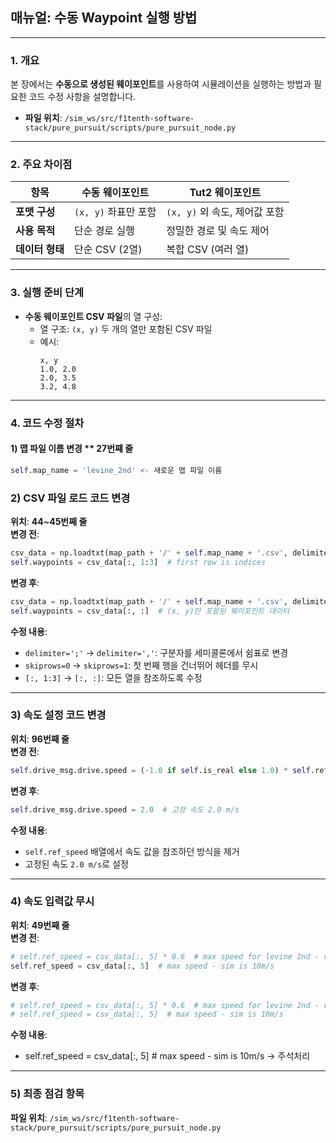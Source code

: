 
## **매뉴얼: 수동 Waypoint 실행 방법**

---

### **1. 개요**  
본 장에서는 **수동으로 생성된 웨이포인트**를 사용하여 시뮬레이션을 실행하는 방법과 필요한 코드 수정 사항을 설명합니다.  
- **파일 위치**: `/sim_ws/src/f1tenth-software-stack/pure_pursuit/scripts/pure_pursuit_node.py`  

---

### **2. 주요 차이점**
| **항목**           | **수동 웨이포인트** | **Tut2 웨이포인트** |
|-------------------|-------------------|-------------------|
| **포맷 구성**       | `(x, y)` 좌표만 포함 | `(x, y)` 외 속도, 제어값 포함 |
| **사용 목적**       | 단순 경로 실행       | 정밀한 경로 및 속도 제어 |
| **데이터 형태**     | 단순 CSV (2열)       | 복합 CSV (여러 열) |

---

### **3. 실행 준비 단계**  
- **수동 웨이포인트 CSV 파일**의 열 구성:
  - 열 구조: `(x, y)` 두 개의 열만 포함된 CSV 파일
  - 예시:
    ```
    x, y
    1.0, 2.0
    2.0, 3.5
    3.2, 4.8
    ```

---

### **4. 코드 수정 절차**

#### **1) 맵 파일 이름 변경  ** 27번쨰 줄**
``` python
self.map_name = 'levine_2nd' <- 새로운 맵 파일 이름 
```


### **2) CSV 파일 로드 코드 변경**  
**위치**: **44~45번째 줄**  
**변경 전**:
```python
csv_data = np.loadtxt(map_path + '/' + self.map_name + '.csv', delimiter=';', skiprows=0)  # csv data
self.waypoints = csv_data[:, 1:3]  # first row is indices
```
**변경 후**:
```python
csv_data = np.loadtxt(map_path + '/' + self.map_name + '.csv', delimiter=',', skiprows=1)  # csv data
self.waypoints = csv_data[:, :]  # (x, y)만 포함된 웨이포인트 데이터
```
**수정 내용**:
- `delimiter=';'` → `delimiter=','`: 구분자를 세미콜론에서 쉼표로 변경  
- `skiprows=0` → `skiprows=1`: 첫 번째 행을 건너뛰어 헤더를 무시  
- `[:, 1:3]` → `[:, :]`: 모든 열을 참조하도록 수정  

---

### **3) 속도 설정 코드 변경**  
**위치**: **96번째 줄**  
**변경 전**:
```python
self.drive_msg.drive.speed = (-1.0 if self.is_real else 1.0) * self.ref_speed[self.closest_index]
```
**변경 후**:
```python
self.drive_msg.drive.speed = 2.0  # 고정 속도 2.0 m/s
```
**수정 내용**:
- `self.ref_speed` 배열에서 속도 값을 참조하던 방식을 제거  
- 고정된 속도 `2.0 m/s`로 설정  

---

### **4) 속도 입력값 무시**  
**위치**: **49번째 줄**  
**변경 전**:
```python
# self.ref_speed = csv_data[:, 5] * 0.6  # max speed for levine 2nd - real is 2m/s
self.ref_speed = csv_data[:, 5]  # max speed - sim is 10m/s
```
**변경 후**:
```python
# self.ref_speed = csv_data[:, 5] * 0.6  # max speed for levine 2nd - real is 2m/s
# self.ref_speed = csv_data[:, 5]  # max speed - sim is 10m/s
```
**수정 내용**:
- self.ref_speed = csv_data[:, 5]  # max speed - sim is 10m/s -> 주석처리 

---

### **5) 최종 점검 항목**  
**파일 위치**: `/sim_ws/src/f1tenth-software-stack/pure_pursuit/scripts/pure_pursuit_node.py`  


